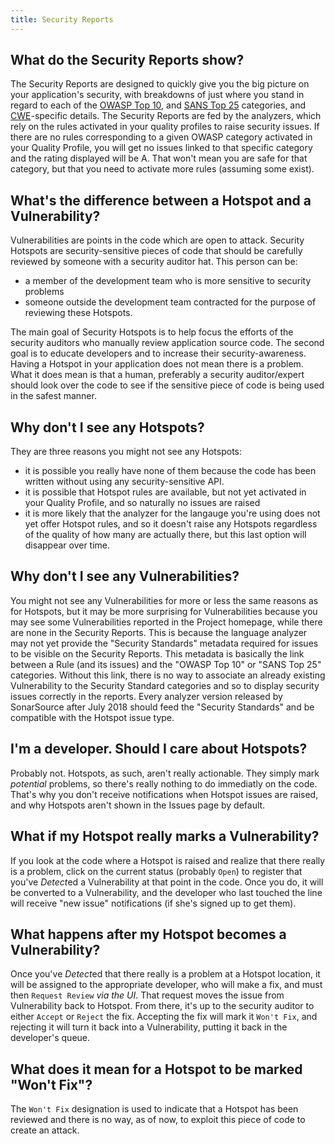 ```yaml
---
title: Security Reports
---
```


## What do the Security Reports show?
The Security Reports are designed to quickly give you the big picture on your application's security, with breakdowns of just where you stand in regard to each of the [OWASP Top 10](https://www.owasp.org/index.php/Top_10-2017_Top_10), and [SANS Top 25](https://www.sans.org/top25-software-errors) categories, and [CWE](http://cwe.mitre.org/)-specific details.
The Security Reports are fed by the analyzers, which rely on the rules activated in your quality profiles to raise security issues. If there are no rules corresponding to a given OWASP category activated in your Quality Profile, you will get no issues linked to that specific category and the rating displayed will be A. That won't mean you are safe for that category, but that you need to activate more rules (assuming some exist).

## What's the difference between a Hotspot and a Vulnerability?
Vulnerabilities are points in the code which are open to attack.
Security Hotspots are security-sensitive pieces of code that should be carefully reviewed by someone with a security auditor hat. This person can be:
* a member of the development team who is more sensitive to security problems 
* someone outside the development team contracted for the purpose of reviewing these Hotspots.

The main goal of Security Hotspots is to help focus the efforts of the security auditors who manually review application source code. The second goal is to educate developers and to increase their security-awareness. 
Having a Hotspot in your application does not mean there is a problem. What it does mean is that a human, preferably a security auditor/expert should look over the code to see if the sensitive piece of code is being used in the safest manner.

## Why don't I see any Hotspots?
They are three reasons you might not see any Hotspots:
* it is possible you really have none of them because the code has been written without using any security-sensitive API. 
* it is possible that Hotspot rules are available, but not yet activated in your Quality Profile, and so naturally no issues are raised
* it is more likely that the analyzer for the langauge you're using does not yet offer Hotspot rules, and so it doesn't raise any Hotspots regardless of the quality of how many are actually there, but this last option will disappear over time.

## Why don't I see any Vulnerabilities?
You might not see any Vulnerabilities for more or less the same reasons as for Hotspots, but it may be more surprising for Vulnerabilities because you may see some Vulnerabilities reported in the Project homepage, while there are none in the Security Reports. This is because the language analyzer may not yet provide the "Security Standards" metadata required for issues to be visible on the Security Reports. This metadata is basically the link between a Rule (and its issues) and the "OWASP Top 10" or "SANS Top 25" categories. Without this link, there is no way to associate an already existing Vulnerability to the Security Standard categories and so to display security issues correctly in the reports. Every analyzer version released by SonarSource after July 2018 should feed the "Security Standards" and be compatible with the Hotspot issue type. 

## I'm a developer. Should I care about Hotspots?
Probably not. Hotspots, as such, aren't really actionable. They simply mark *potential* problems, so there's really nothing to do immediatly on the code. That's why you don't receive notifications when Hotspot issues are raised, and why Hotspots aren't shown in the Issues page by default.

## What if my Hotspot really marks a Vulnerability?
If you look at the code where a Hotspot is raised and realize that there really is a problem, click on the current status (probably `Open`) to register that you've *Detect*ed a Vulnerability at that point in the code. Once you do, it will be converted to a Vulnerability, and the developer who last touched the line will receive "new issue" notifications (if she's signed up to get them).

## What happens after my Hotspot becomes a Vulnerability?
Once you've *Detect*ed that there really is a problem at a Hotspot location, it will be assigned to the appropriate developer, who will make a fix, and must then `Request Review` *via the UI*. That request moves the issue from Vulnerability back to Hotspot. From there, it's up to the security auditor to either `Accept` or `Reject` the fix. Accepting the fix will mark it `Won't Fix`, and rejecting it will turn it back into a Vulnerability, putting it back in the developer's queue.

## What does it mean for a Hotspot to be marked "Won't Fix"?
The `Won't Fix` designation is used to indicate that a Hotspot has been reviewed and there is no way, as of now, to exploit this piece of code to create an attack.



